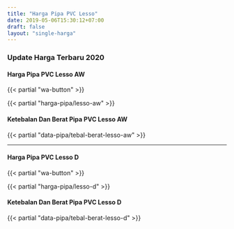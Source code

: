 ```yaml
---
title: "Harga Pipa PVC Lesso"
date: 2019-05-06T15:30:12+07:00
draft: false
layout: "single-harga"
---
```


### Update Harga Terbaru 2020

#### Harga Pipa PVC Lesso AW

{{< partial "wa-button" >}}

{{< partial "harga-pipa/lesso-aw" >}}

#### Ketebalan Dan Berat Pipa PVC Lesso AW

{{< partial "data-pipa/tebal-berat-lesso-aw" >}}

----

#### Harga Pipa PVC Lesso D

{{< partial "wa-button" >}}

{{< partial "harga-pipa/lesso-d" >}}

#### Ketebalan Dan Berat Pipa PVC Lesso D

{{< partial "data-pipa/tebal-berat-lesso-d" >}}